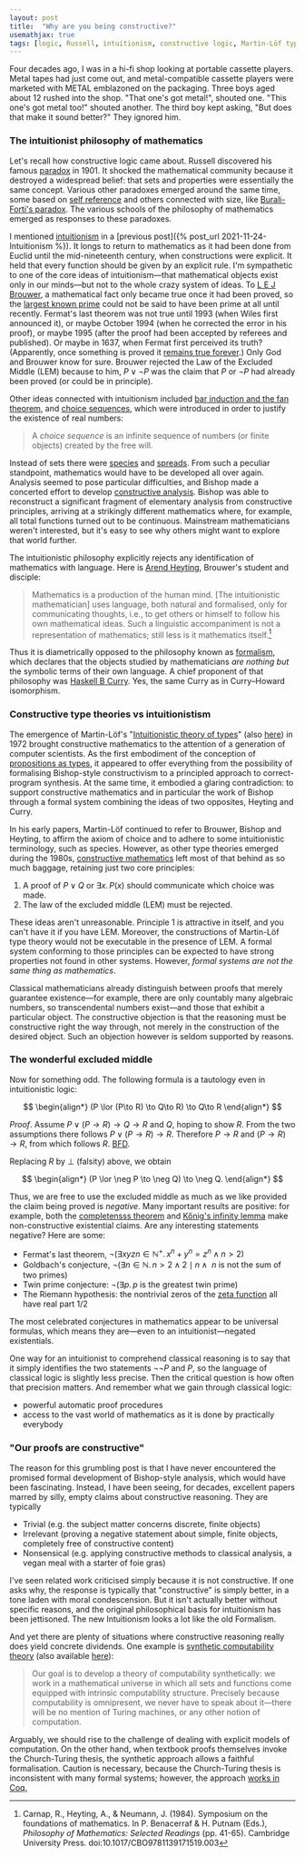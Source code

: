 ```yaml
---
layout: post
title:  "Why are you being constructive?"
usemathjax: true 
tags: [logic, Russell, intuitionism, constructive logic, Martin-Löf type theory, law of excluded middle, philosophy]
---
```


Four decades ago, I was in a hi-fi shop looking at portable cassette players. Metal tapes had just come out, and metal-compatible cassette players were marketed with METAL emblazoned on the packaging. Three boys aged about 12 rushed into the shop. "That one's got metal!", shouted one. "This one's got metal too!" shouted another. The third boy kept asking, "But does that make it sound better?" They ignored him.

### The intuitionist philosophy of mathematics

Let's recall how constructive logic came about. Russell discovered his famous [paradox](https://plato.stanford.edu/entries/russell-paradox/) in 1901. It shocked the mathematical community because it destroyed a widespread belief: that sets and properties were essentially the same concept. Various other paradoxes emerged around the same time, some based on [self reference](https://www.dpmms.cam.ac.uk/~wtg10/richardsparadox.html) and others connected with size, like [Burali-Forti's paradox](https://www.oxfordreference.com/view/10.1093/oi/authority.20110803095535765).
The various schools of the philosophy of mathematics emerged as responses to these paradoxes. 

I mentioned [intuitionism](https://plato.stanford.edu/entries/intuitionism/) in a [previous post]({% post_url 2021-11-24-Intuitionism %}).
It longs to return to mathematics as it had been done from Euclid until the mid-nineteenth century, when constructions were explicit. It held that every function should be given by an explicit rule.
I'm sympathetic to one of the core ideas of intuitionism—that mathematical objects exist only in our minds—but not to the whole crazy system of ideas.
To [L E J Brouwer](https://plato.stanford.edu/entries/brouwer/), a mathematical fact only became true once it had been proved, so the [largest known prime](https://en.wikipedia.org/wiki/Largest_known_prime_number) could not be said to have been prime at all until recently.
Fermat's last theorem was not true until 1993 (when Wiles first announced it), or maybe October 1994 (when he corrected the error in his proof), or maybe 1995 (after the proof had been accepted by referees and published). Or maybe in 1637, when Fermat first perceived its truth? (Apparently, once something is proved it [remains true forever](https://plato.stanford.edu/entries/intuitionism/#BHKInt).) 
Only God and Brouwer know for sure.
Brouwer rejected the Law of the Excluded Middle (LEM) because to him, $P\lor \neg P$ was the claim that $P$ or $\neg P$ had already been proved (or could be in principle).

Other ideas connected with intuitionism included [bar induction and the fan theorem](https://plato.stanford.edu/entries/intuitionism/#BarThe), and [choice sequences](https://plato.stanford.edu/entries/intuitionism/#TheCon), which were introduced in order to justify the existence of real numbers:

> A *choice sequence* is an infinite sequence of numbers (or finite objects) created by the free will. 

Instead of sets there were [species](https://encyclopediaofmath.org/wiki/Species) and [spreads](https://encyclopediaofmath.org/wiki/Spread_(in_intuitionistic_logic)).
From such a peculiar standpoint, mathematics would have to be developed all over again.
Analysis seemed to pose particular difficulties, and Bishop made a concerted effort to develop [constructive analysis](https://ncatlab.org/nlab/show/Bishop%27s+constructive+mathematics).
Bishop was able to reconstruct a significant fragment of elementary analysis from constructive principles, arriving at a strikingly different mathematics where, for example, all total functions turned out to be continuous.
Mainstream mathematicians weren't interested, but it's easy to see why others might want to explore that world further.

The intuitionistic philosophy explicitly rejects any identification of mathematics with language.
Here is [Arend Heyting](https://en.wikipedia.org/wiki/Arend_Heyting), Brouwer's student and disciple:

> Mathematics is a production of the human mind. [The intuitionistic mathematician] uses language, both natural and formalised, only for communicating thoughts, i.e., to get others or himself to follow his own mathematical ideas. Such a linguistic accompaniment is not a representation of mathematics; still less is it mathematics itself.[^1]

[^1]: Carnap, R., Heyting, A., & Neumann, J. (1984). Symposium on the foundations of mathematics. In P. Benacerraf & H. Putnam (Eds.), *Philosophy of Mathematics: Selected Readings* (pp. 41-65). Cambridge University Press. doi:10.1017/CBO9781139171519.003


Thus it is diametrically opposed to the philosophy known as [formalism](https://plato.stanford.edu/entries/formalism-mathematics/), which declares that the objects studied by mathematicians *are nothing but* the symbolic terms of their own language. A chief proponent of that philosophy was [Haskell B Curry](https://plato.stanford.edu/entries/formalism-mathematics/#TerForCur). Yes, the same Curry as in Curry–Howard isomorphism.


### Constructive type theories vs intuitionistism

The emergence of Martin-Löf's "[Intuitionistic theory of types](https://doi.org/10.1093/oso/9780198501275.003.0010)" 
(also [here](/papers/ML-Int-TT.pdf)) in 1972 brought constructive mathematics to the attention of a generation of computer scientists.
As the first embodiment of the conception of [propositions as types](https://plato.stanford.edu/entries/type-theory-intuitionistic/#PropType), it appeared to offer everything from the possibility of formalising Bishop-style constructivism to a principled approach to correct-program synthesis.
At the same time, it embodied a glaring contradiction: to support constructive mathematics and in particular the work of Bishop through a formal system combining the ideas of two opposites, Heyting and Curry. 

In his early papers, Martin-Löf continued to refer to Brouwer, Bishop and Heyting,  to affirm the axiom of choice and to adhere to some intuitionistic terminology, such as species. However, as other type theories emerged during the 1980s, [constructive mathematics](https://plato.stanford.edu/entries/mathematics-constructive/) left most of that behind as so much baggage, retaining just two core principles:

1. A proof of $P\lor Q$ or $\exists x.\,P(x)$ should communicate which choice was made.
2. The law of the excluded middle (LEM) must be rejected.

These ideas aren't unreasonable. 
Principle 1 is attractive in itself, and you can't have it if you have LEM. 
Moreover, the constructions of Martin-Löf type theory would not be executable in the presence of LEM. 
A formal system conforming to those principles can be expected to have strong properties not found in other systems. However, *formal systems are not the same thing as mathematics*.

Classical mathematicians already distinguish between proofs that merely guarantee existence—for example, there are only countably many algebraic numbers, so transcendental numbers exist—and those that exhibit a particular object. The constructive objection is that the reasoning must be constructive right the way through, not merely in the construction of the desired object. Such an objection however is seldom supported by reasons.

### The wonderful excluded middle

Now for something odd. The following formula is a tautology even in intuitionistic logic:

$$ 
\begin{align*}
 (P \lor (P\to R) \to Q\to R) \to Q\to R 
\end{align*}
$$

*Proof*. Assume $P \lor (P\to R) \to Q\to R$ and $Q$, hoping to show $R$.
From the two assumptions there follows $P \lor (P\to R) \to R$. Therefore $P\to R$ and $(P\to R) \to R$, from which follows $R$. [BFD](https://www.urbandictionary.com/define.php?term=BFD).

Replacing $R$ by $\bot$ (falsity) above, we obtain

$$ 
\begin{align*}
 (P \lor \neg P \to \neg Q) \to \neg Q.
\end{align*}
$$

Thus, we are free to use the excluded middle as much as we like provided the claim being proved is *negative*. 
Many important results are positive: for example, both the [completensss theorem](https://plato.stanford.edu/entries/goedel/#ComThe)
and [Kőnig's infinity lemma](https://en.wikipedia.org/wiki/Kőnig%27s_lemma)
make non-constructive existential claims.
Are any interesting statements negative? Here are some:

* Fermat's last theorem, $\neg(\exists x y z n\in \mathbb{N^{+}}.\, x^n+y^n = z^n \land n>2)$
* Goldbach's conjecture, $\neg(\exists n\in \mathbb{N}.\, n>2 \land 2\mid n \land \text{ $n$ is not the sum of two primes})$
* Twin prime conjecture: $\neg(\exists p.\, \text{$p$ is the greatest twin prime})$
* The Riemann hypothesis: the nontrivial zeros of the [zeta function](https://en.wikipedia.org/wiki/Riemann_zeta_function) all have real part $1/2$

The most celebrated conjectures in mathematics appear to be universal formulas, which means they are—even to an intuitionist—negated existentials.

One way for an intuitionist to comprehend classical reasoning is to say that it simply identifies the two statements $\neg\neg P$ and $P$, so the language of classical logic is slightly less precise. Then the critical question is how often that precision matters.
And remember what we gain through classical logic:

* powerful automatic proof procedures
* access to the vast world of mathematics as it is done by practically everybody

### "Our proofs are constructive"

The reason for this grumbling post is that I have never encountered the promised formal development of Bishop-style analysis, which would have been fascinating.
Instead, I have been seeing, for decades, excellent papers marred by silly, empty claims about constructive reasoning. They are typically

* Trivial (e.g. the subject matter concerns discrete, finite objects)
* Irrelevant (proving a negative statement about simple, finite objects, completely free of constructive content)
* Nonsensical (e.g. applying constructive methods to classical analysis, a vegan meal with a starter of foie gras)

I've seen related work criticised simply because it is not constructive.
If one asks why, the response is typically that "constructive" is simply better,
in a tone laden with moral condescension. But it isn't actually better without specific reasons, and the original philosophical basis for intuitionism has been jettisoned. The new Intuitionism looks a lot like the old Formalism.

And yet there are plenty of situations where constructive reasoning really does yield concrete dividends.
One example is [synthetic computability theory](https://www.sciencedirect.com/science/article/pii/S1571066106001861) (also available [here](http://math.andrej.com/data/synthetic.pdf)):

> Our goal is to develop a theory of computability synthetically: we work in a mathematical universe in which all sets and functions come equipped with intrinsic computability structure. Precisely because computability is omnipresent, we never have to speak about it—there will be no mention of Turing machines, or any other notion of computation.

Arguably, we should rise to the challenge of dealing with explicit models of computation.
On the other hand, when textbook proofs themselves invoke the Church-Turing thesis, the synthetic approach allows a faithful formalisation.
Caution is necessary, because the Church-Turing thesis is inconsistent with many formal systems; however, the approach [works in Coq.](https://drops.dagstuhl.de/opus/volltexte/2021/13455/)








